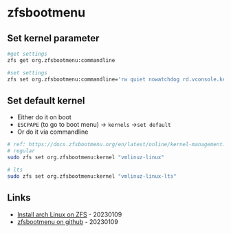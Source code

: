# zfsbootmenu

## Set kernel parameter

```bash
#get settings
zfs get org.zfsbootmenu:commandline

#set settings
zfs set org.zfsbootmenu:commandline='rw quiet nowatchdog rd.vconsole.keymap=de ...' zroot/ROOT/archlinux
```

## Set default kernel

* Either do it on boot
* `ESCPAPE` (to go to boot menu) -> `kernels` ->`set default`
* Or do it via commandline

```bash
# ref: https://docs.zfsbootmenu.org/en/latest/online/kernel-management.html
# regular
sudo zfs set org.zfsbootmenu:kernel "vmlinuz-linux"

# lts
sudo zfs set org.zfsbootmenu:kernel "vmlinuz-linux-lts"
```

## Links

* [Install arch Linux on ZFS](https://wiki.archlinux.org/title/Install_Arch_Linux_on_ZFS#Generate_a_ZFSBootMenu_image) - 20230109
* [zfsbootmenu on github](https://github.com/zbm-dev/zfsbootmenu) - 20230109
